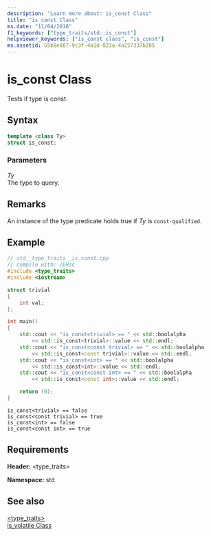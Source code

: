 ```yaml
---
description: "Learn more about: is_const Class"
title: "is_const Class"
ms.date: "11/04/2016"
f1_keywords: ["type_traits/std::is_const"]
helpviewer_keywords: ["is_const class", "is_const"]
ms.assetid: 55b8e887-9c3f-4a1d-823a-4a257337b205
---
```

# is_const Class

Tests if type is const.

## Syntax

```cpp
template <class Ty>
struct is_const;
```

### Parameters

*Ty*\
The type to query.

## Remarks

An instance of the type predicate holds true if *Ty* is `const-qualified`.

## Example

```cpp
// std__type_traits__is_const.cpp
// compile with: /EHsc
#include <type_traits>
#include <iostream>

struct trivial
{
    int val;
};

int main()
{
    std::cout << "is_const<trivial> == " << std::boolalpha
        << std::is_const<trivial>::value << std::endl;
    std::cout << "is_const<const trivial> == " << std::boolalpha
        << std::is_const<const trivial>::value << std::endl;
    std::cout << "is_const<int> == " << std::boolalpha
        << std::is_const<int>::value << std::endl;
    std::cout << "is_const<const int> == " << std::boolalpha
        << std::is_const<const int>::value << std::endl;

    return (0);
}
```

```Output
is_const<trivial> == false
is_const<const trivial> == true
is_const<int> == false
is_const<const int> == true
```

## Requirements

**Header:** \<type_traits>

**Namespace:** std

## See also

[<type_traits>](../standard-library/type-traits.md)\
[is_volatile Class](../standard-library/is-volatile-class.md)
